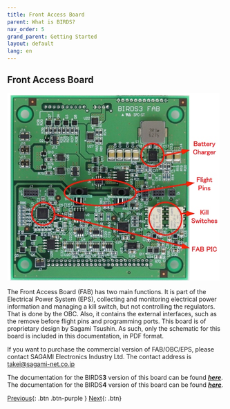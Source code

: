 ```yaml
---
title: Front Access Board
parent: What is BIRDS?
nav_order: 5
grand_parent: Getting Started
layout: default
lang: en
---
```


## Front Access Board

![Front Access Board PCB](/assets/images/FAB-Board.png)

The Front Access Board (FAB) has two main functions. It is part of the Electrical Power System (EPS), collecting and monitoring electrical power information and managing a kill switch, but not controlling the regulators. That is done by the OBC. Also, it contains the external interfaces, such as the remove before flight pins and programming ports. This board is of proprietary design by Sagami Tsushin. As such, only the schematic for this board is included in this documentation, in PDF format.

If you want to purchase the commercial version of FAB/OBC/EPS, please contact SAGAMI Electronics Industry Ltd.
The contact address is takei@sagami-net.co.jp

The documentation for the BIRDS**3** version of this board can be found  [***here***](https://github.com/BIRDSOpenSource/BIRDS3-FAB).
The documentation for the BIRDS**4** version of this board can be found  [***here***](https://github.com/BIRDSOpenSource/BIRDS4-FAB).

[Previous]({{site.url}}/overview/birds/bpb-page){: .btn .btn-purple }
[Next]({{site.url}}/overview/birds/antenna-page){: .btn}